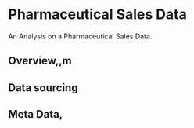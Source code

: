 # Pharmaceutical Sales Data
An Analysis on a Pharmaceutical Sales Data.

## Overview,,m

## Data sourcing

## Meta Data,
